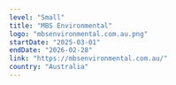 ```yaml
---
level: "Small"
title: "MBS Environmental"
logo: "mbsenvironmental.com.au.png"
startDate: "2025-03-01"
endDate: "2026-02-28"
link: "https://mbsenvironmental.com.au/"
country: "Australia"
---
```

